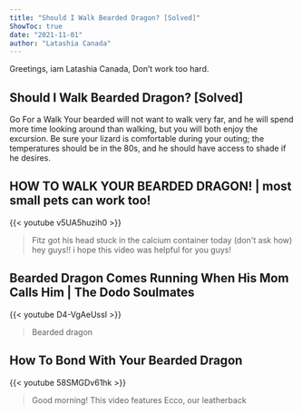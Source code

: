 ```yaml
---
title: "Should I Walk Bearded Dragon? [Solved]"
ShowToc: true 
date: "2021-11-01"
author: "Latashia Canada" 
---
```


Greetings, iam Latashia Canada, Don’t work too hard.
## Should I Walk Bearded Dragon? [Solved]
Go For a Walk Your bearded will not want to walk very far, and he will spend more time looking around than walking, but you will both enjoy the excursion. Be sure your lizard is comfortable during your outing; the temperatures should be in the 80s, and he should have access to shade if he desires.

## HOW TO WALK YOUR BEARDED DRAGON! | most small pets can work too!
{{< youtube v5UA5huzih0 >}}
>Fitz got his head stuck in the calcium container today (don't ask how) hey guys!! i hope this video was helpful for you guys!

## Bearded Dragon Comes Running When His Mom Calls Him | The Dodo Soulmates
{{< youtube D4-VgAeUssI >}}
>Bearded dragon

## How To Bond With Your Bearded Dragon
{{< youtube 58SMGDv61hk >}}
>Good morning! This video features Ecco, our leatherback 

